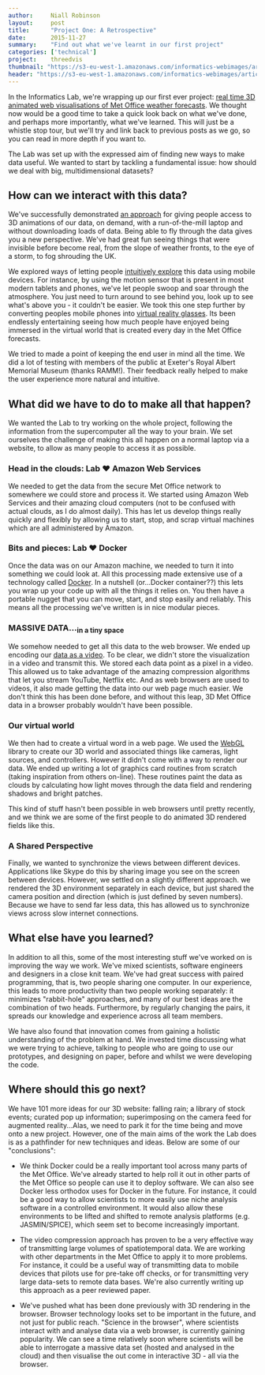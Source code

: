 ```yaml
---
author:     Niall Robinson
layout:     post
title:      "Project One: A Retrospective"
date:       2015-11-27
summary:    "Find out what we've learnt in our first project"
categories: ['technical']
project:    threedvis
thumbnail: "https://s3-eu-west-1.amazonaws.com/informatics-webimages/articles/2015-10-05-videocodec/exampledata_sm.png"
header: "https://s3-eu-west-1.amazonaws.com/informatics-webimages/articles/2015-10-05-videocodec/matrix-356024_1280.jpg"
---
```


In the Informatics Lab, we're wrapping up our first ever project: [real time 3D animated web visualisations of Met Office weather forecasts](http://www.informaticslab.co.uk/projects/three-d-vis.html). We thought now would be a good time to take a quick look back on what we've done, and perhaps more importantly, what we've learned. This will just be a whistle stop tour, but we'll try and link back to previous posts as we go, so you can read in more depth if you want to.

The Lab was set up with the expressed aim of finding new ways to make data useful. We wanted to start by tackling a fundamental issue: how should we deal with big, multidimensional datasets?

## How can we interact with this data?
We've successfully demonstrated [an approach](http://demo.3dvis.informaticslab.co.uk/ng-3d-vis/apps/redirect/) for giving people access to 3D animations of our data, on demand, with a run-of-the-mill laptop and without downloading loads of data. Being able to fly through the data gives you a new perspective. We've had great fun seeing things that were invisible before become real, from the slope of weather fronts, to the eye of a storm, to fog shrouding the UK.

We explored ways of letting people [intuitively explore](http://demo.3dvis.informaticslab.co.uk/ipad-fly/) this data using mobile devices. For instance, by using the motion sensor that is present in most modern tablets and phones, we've let people swoop and soar through the atmosphere. You just need to turn around to see behind you, look up to see what's above you - it couldn't be easier. We took this one step further by converting peoples mobile phones into [virtual reality glasses](http://demo.3dvis.informaticslab.co.uk/google-cardboard/). Its been endlessly entertaining seeing how much people have enjoyed being immersed in the virtual world that is created every day in the Met Office forecasts.

We tried to made a point of keeping the end user in mind all the time. We did a lot of testing with members of the public at Exeter's Royal Albert Memorial Museum (thanks RAMM!). Their feedback really helped to make the user experience more natural and intuitive. 

## What did we have to do to make all that happen?
We wanted the Lab to try working on the whole project, following the information from the supercomputer all the way to your brain. We set ourselves the challenge of making this all happen on a normal laptop via a website, to allow as many people to access it as possible.

### Head in the clouds: Lab &hearts; Amazon Web Services
We needed to get the data from the secure Met Office network to somewhere we could store and process it. We started using Amazon Web Services and their amazing cloud computers (not to be confused with actual clouds, as I do almost daily). This has let us develop things really quickly and flexibly by allowing us to start, stop, and scrap virtual machines which are all administered by Amazon.

### Bits and pieces: Lab &hearts; Docker
Once the data was on our Amazon machine, we needed to turn it into something we could look at. All this processing made extensive use of a technology called [Docker](http://www.informaticslab.co.uk/lab-school/2015/06/24/lab-school-docker.html). In a nutshell (or...Docker container??) this lets you wrap up your code up with all the things it relies on. You then have a portable nugget that you can move, start, and stop easily and reliably. This means all the processing we've written is in nice modular pieces.

<h3>MASSIVE DATA...<sub>in a tiny space</sub></h3>

We somehow needed to get all this data to the web browser. We ended up encoding our [data as a video](http://www.informaticslab.co.uk/technical/2015/10/05/data-encoding.html). To be clear, we didn't store the visualization in a video and transmit this. We stored each data point as a pixel in a video. This allowed us to take advantage of the amazing compression algorithms that let you stream YouTube, Netflix etc. And as web browsers are used to videos, it also made getting the data into our web page much easier. We don't think this has been done before, and without this leap, 3D Met Office data in a browser probably wouldn't have been possible.

### Our virtual world
We then had to create a virtual word in a web page. We used the [WebGL](www.webgl.com) library to create our 3D world and associated things like cameras, light sources, and controllers. However it didn't come with a way to render our data. We ended up writing a lot of graphics card routines from scratch (taking inspiration from others on-line). These routines paint the data as clouds by calculating how light moves through the data field and rendering shadows and bright patches.

This kind of stuff hasn't been possible in web browsers until pretty recently, and we think we are some of the first people to do animated 3D rendered fields like this.

### A Shared Perspective
Finally, we wanted to synchronize the views between different devices. Applications like Skype do this by sharing image you see on the screen between devices. However, we settled on a slightly different approach. we rendered the 3D environment separately in each device, but just shared the camera position and direction (which is just defined by seven numbers). Because we have to send far less data, this has allowed us to synchronize views across slow internet connections.

## What else have you learned?
In addition to all this, some of the most interesting stuff we've worked on is improving the way we work. We've mixed scientists, software engineers and designers in a close knit team. We've had great success with paired programming, that is, two people sharing one computer. In our experience, this leads to more productivity than two people working separately: it minimizes "rabbit-hole" approaches, and many of our best ideas are the combination of two heads. Furthermore, by regularly changing the pairs, it spreads our knowledge and experience across all team members.

We have also found that innovation comes from gaining a holistic understanding of the problem at hand. We invested time discussing what we were trying to achieve, talking to people who are going to use our prototypes, and designing on paper, before and whilst we were developing the code.

## Where should this go next?
We have 101 more ideas for our 3D website: falling rain; a library of stock events; curated pop up information; superimposing on the camera feed for augmented reality...Alas, we need to park it for the time being and move onto a new project. However, one of the main aims of the work the Lab does is as a pathfinder for new techniques and ideas. Below are some of our "conclusions":

* We think Docker could be a really important tool across many parts of the Met Office. We've already started to help roll it out in other parts of the Met Office so people can use it to deploy software. We can also see Docker less orthodox uses for Docker in the future. For instance, it could be a good way to allow scientists to more easily use niche analysis software in a controlled environment. It would also allow these environments to be lifted and shifted to remote analysis platforms (e.g. JASMIN/SPICE), which seem set to become increasingly important.

* The video compression approach has proven to be a very effective way of transmitting large volumes of spatiotemporal data. We are working with other departments in the Met Office to apply it to more problems. For instance, it could be a useful way of transmitting data to mobile devices that pilots use for pre-take off checks, or for transmitting very large data-sets to remote data bases. We're also currently writing up this approach as a peer reviewed paper.

* We've pushed what has been done previously with 3D rendering in the browser. Browser technology looks set to be important in the future, and not just for public reach. "Science in the browser", where scientists interact with and analyse data via a web browser, is currently gaining popularity. We can see a time relatively soon where scientists will be able to interrogate a massive data set (hosted and analysed in the cloud) and then visualise the out come in interactive 3D - all via the browser. 